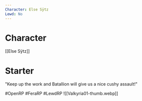 ```yaml
---
Character: Else Sÿtz
Lewd: No
---
```

# Character
[[Else Sÿtz]]

# Starter
"Keep up the work and Batallion will give us a nice cushy assault!"  

#OpenRP #FeraRP #LewdRP 
![[Valkyria01-thumb.webp]]